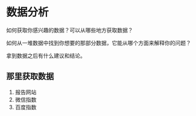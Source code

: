 # 数据分析

如何获取你感兴趣的数据？可以从哪些地方获取数据？

如何从一堆数据中找到你想要的那部分数据，它能从哪个方面来解释你的问题？

拿到数据之后有什么建议和结论。

## 那里获取数据

1. 报告网站
2. 微信指数
3. 百度指数